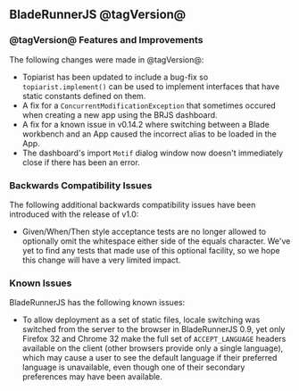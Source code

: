 ## BladeRunnerJS @tagVersion@

### @tagVersion@ Features and Improvements

The following changes were made in @tagVersion@:

- Topiarist has been updated to include a bug-fix so `topiarist.implement()` can be used to implement interfaces that have static constants defined on them.
- A fix for a `ConcurrentModificationException` that sometimes occured when creating a new app using the BRJS dashboard.
- A fix for a known issue in v0.14.2 where switching between a Blade workbench and an App caused the incorrect alias to be loaded in the App.
- The dashboard's import `Motif` dialog window now doesn't immediately close if there has been an error.

### Backwards Compatibility Issues

The following additional backwards compatibility issues have been introduced with the release of v1.0:

- Given/When/Then style acceptance tests are no longer allowed to optionally omit the whitespace either side of the equals character. We've yet to find any tests that made use of this optional facility, so we hope this change will have a very limited impact.
   
### Known Issues

BladeRunnerJS has the following known issues:

  * To allow deployment as a set of static files, locale switching was switched from the server to the browser in BladeRunnerJS 0.9, yet only Firefox 32 and Chrome 32 make the full set of `ACCEPT_LANGUAGE` headers available on the client (other browsers provide only a single language), which may cause a user to see the default language if their preferred language is unavailable, even though one of their secondary preferences may have been available.
  
